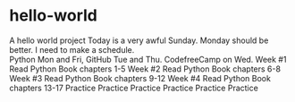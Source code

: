 # hello-world
A hello world project
Today is a very awful Sunday.
Monday should be better.
I need to make a schedule.	
Python Mon and Fri, GitHub Tue and Thu.
CodefreeCamp on Wed.
Week #1 Read Python Book chapters 1-5
Week #2 Read Python Book chapters 6-8	
Week #3 Read Python Book chapters 9-12
Week #4 Read Python Book chapters 13-17
Practice Practice Practice
Practice Practice Practice
